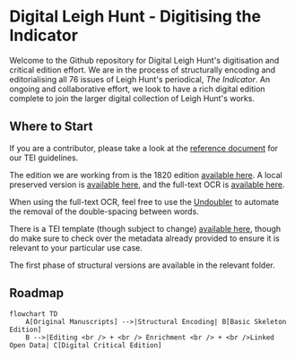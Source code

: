 # Digital Leigh Hunt - Digitising the Indicator
Welcome to the Github repository for Digital Leigh Hunt's digitisation and critical edition effort. We are in the process of structurally encoding and editorialising all 76 issues of Leigh Hunt's periodical, *The Indicator*. An ongoing and collaborative effort, we look to have a rich digital edition complete to join the larger digital collection of Leigh Hunt's works.

## Where to Start
If you are a contributor, please take a look at the [reference document](REFERENCE.md) for our TEI guidelines.

The edition we are working from is the 1820 edition [available here](https://archive.org/details/indicatorserial01hunt). A local preserved version is [available here](Source/hunt_theIndicator_source.pdf), and the full-text OCR is [available here](Source/hunt_theIndicator_fullText.txt).

When using the full-text OCR, feel free to use the [Undoubler](undoubler.py) to automate the removal of the double-spacing between words.

There is a TEI template (though subject to change) [available here](teiTemplate.xml), though do make sure to check over the metadata already provided to ensure it is relevant to your particular use case.

The first phase of structural versions are available in the relevant folder.

## Roadmap
```mermaid
flowchart TD
    A[Original Manuscripts] -->|Structural Encoding| B[Basic Skeleton Edition]
    B -->|Editing <br /> + <br /> Enrichment <br /> + <br />Linked Open Data| C[Digital Critical Edition]
```
